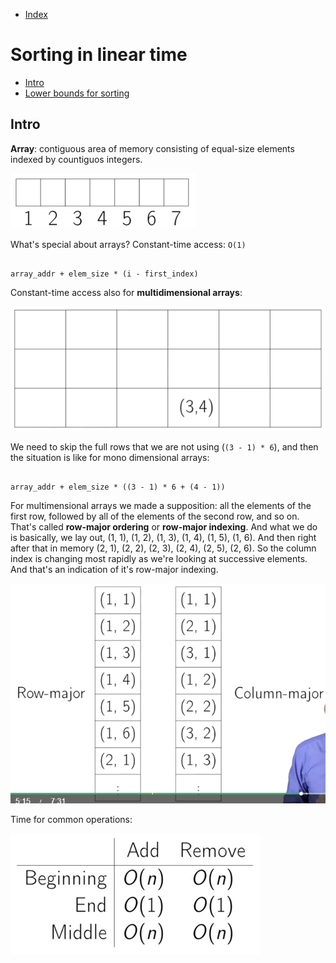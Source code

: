 * [Index](https://github.com/KiraDiShira/AlgorithmsAndDataStructures/blob/master/README.md#project-title)

# Sorting in linear time

* [Intro](#intro)
* [Lower bounds for sorting](#lower-bounds-for-sorting)

## Intro

**Array**: contiguous area of memory consisting of equal-size elements indexed by countiguos integers.

<img src="https://github.com/KiraDiShira/AlgorithmsAndDataStructures/blob/master/RepoFiles/Array/Images/arr1.PNG" />

What's special about arrays? Constant-time access: `O(1)`

```

array_addr + elem_size * (i - first_index)

```

Constant-time access also for **multidimensional arrays**:

<img src="https://github.com/KiraDiShira/AlgorithmsAndDataStructures/blob/master/RepoFiles/Array/Images/arr2.PNG" />

We need to skip the full rows that we are not using (`(3 - 1) * 6`), and then the situation is like for mono dimensional arrays:

```

array_addr + elem_size * ((3 - 1) * 6 + (4 - 1))

```
For multimensional arrays we made a supposition: all the elements of the first row, followed by all of the elements of the second row, and so on. That's called **row-major ordering** or **row-major indexing**. And what we do is basically, we lay out, (1, 1), (1, 2), (1, 3), (1, 4), (1, 5), (1, 6). And then right after that in memory (2, 1), (2, 2), (2, 3), (2, 4), (2, 5), (2, 6). So the column index is changing most rapidly as we're looking at successive elements. And that's an indication of it's row-major indexing. 

<img src="https://github.com/KiraDiShira/AlgorithmsAndDataStructures/blob/master/RepoFiles/Array/Images/arr3.PNG" />

Time for common operations:

<img src="https://github.com/KiraDiShira/AlgorithmsAndDataStructures/blob/master/RepoFiles/Array/Images/arr4.PNG" />
